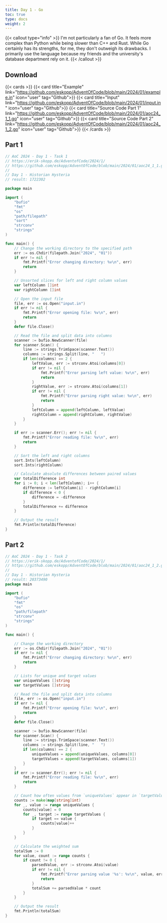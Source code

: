 ```yaml
---
title: Day 1 - Go
toc: true
type: docs
weight: 2
---
```


{{< callout type="info" >}}
I'm not particularly a fan of Go. It feels more complex than Python while being slower than C++ and Rust. While Go certainly has its strengths, for me, they don't outweigh its drawbacks. I primarily use the language because my friends and the university's database department rely on it.
{{< /callout >}}

## Download

{{< cards >}}
{{< card title="Example" link="https://github.com/eskopp/AdventOfCode/blob/main/2024/01/example.in" icon="user" tag="Github">}}
{{< card title="Input" link="https://github.com/eskopp/AdventOfCode/blob/main/2024/01/input.in" icon="user" tag="Github">}}
{{< card title="Source Code Part 1" link="https://github.com/eskopp/AdventOfCode/blob/main/2024/01/aoc24_1_1.go" icon="user" tag="Github">}}
{{< card title="Source Code Part 2" link="https://github.com/eskopp/AdventOfCode/blob/main/2024/01/aoc24_1_2.go" icon="user" tag="Github">}}
{{< /cards >}}

## Part 1

```go {linenos=table,linenostart=1}
// AoC 2024 - Day 1 - Task 1
// https://erik-skopp.de/AdventofCode/2024/1/
// https://github.com/eskopp/AdventOfCode/blob/main/2024/01/aoc24_1_1.go
//
// Day 1 - Historian Hysteria
// result: 1722302

package main

import (
	"bufio"
	"fmt"
	"os"
	"path/filepath"
	"sort"
	"strconv"
	"strings"
)

func main() {
	// Change the working directory to the specified path
	err := os.Chdir(filepath.Join("2024", "01"))
	if err != nil {
		fmt.Printf("Error changing directory: %v\n", err)
		return
	}

	// Unsorted slices for left and right column values
	var leftColumn []int
	var rightColumn []int

	// Open the input file
	file, err := os.Open("input.in")
	if err != nil {
		fmt.Printf("Error opening file: %v\n", err)
		return
	}
	defer file.Close()

	// Read the file and split data into columns
	scanner := bufio.NewScanner(file)
	for scanner.Scan() {
		line := strings.TrimSpace(scanner.Text())
		columns := strings.Split(line, "   ")
		if len(columns) == 2 {
			leftValue, err := strconv.Atoi(columns[0])
			if err != nil {
				fmt.Printf("Error parsing left value: %v\n", err)
				return
			}
			rightValue, err := strconv.Atoi(columns[1])
			if err != nil {
				fmt.Printf("Error parsing right value: %v\n", err)
				return
			}
			leftColumn = append(leftColumn, leftValue)
			rightColumn = append(rightColumn, rightValue)
		}
	}

	if err := scanner.Err(); err != nil {
		fmt.Printf("Error reading file: %v\n", err)
		return
	}

	// Sort the left and right columns
	sort.Ints(leftColumn)
	sort.Ints(rightColumn)

	// Calculate absolute differences between paired values
	var totalDifference int
	for i := 0; i < len(leftColumn); i++ {
		difference := leftColumn[i] - rightColumn[i]
		if difference < 0 {
			difference = -difference
		}
		totalDifference += difference
	}

	// Output the result
	fmt.Println(totalDifference)
}
```

## Part 2

```go {linenos=table,linenostart=1}
// AoC 2024 - Day 1 - Task 2
// https://erik-skopp.de/AdventofCode/2024/1/
// https://github.com/eskopp/AdventOfCode/blob/main/2024/01/aoc24_1_2.go
//
// Day 1 - Historian Hysteria
// result: 20373490
package main

import (
	"bufio"
	"fmt"
	"os"
	"path/filepath"
	"strconv"
	"strings"
)

func main() {

	// Change the working directory
	err := os.Chdir(filepath.Join("2024", "01"))
	if err != nil {
		fmt.Printf("Error changing directory: %v\n", err)
		return
	}

	// Lists for unique and target values
	var uniqueValues []string
	var targetValues []string

	// Read the file and split data into columns
	file, err := os.Open("input.in")
	if err != nil {
		fmt.Printf("Error opening file: %v\n", err)
		return
	}
	defer file.Close()

	scanner := bufio.NewScanner(file)
	for scanner.Scan() {
		line := strings.TrimSpace(scanner.Text())
		columns := strings.Split(line, "   ")
		if len(columns) == 2 {
			uniqueValues = append(uniqueValues, columns[0])
			targetValues = append(targetValues, columns[1])
		}
	}
	if err := scanner.Err(); err != nil {
		fmt.Printf("Error reading file: %v\n", err)
		return
	}

	// Count how often values from `uniqueValues` appear in `targetValues`
	counts := make(map[string]int)
	for _, value := range uniqueValues {
		counts[value] = 0
		for _, target := range targetValues {
			if target == value {
				counts[value]++
			}
		}
	}

	// Calculate the weighted sum
	totalSum := 0
	for value, count := range counts {
		if count != 0 {
			parsedValue, err := strconv.Atoi(value)
			if err != nil {
				fmt.Printf("Error parsing value '%s': %v\n", value, err)
				return
			}
			totalSum += parsedValue * count
		}
	}

	// Output the result
	fmt.Println(totalSum)
}

```
